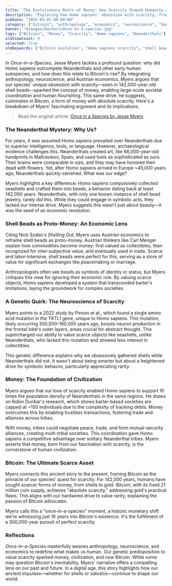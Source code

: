 ```yaml
---
title: "The Evolutionary Roots of Money: How Scarcity Shaped Humanity and Bitcoin"
description: "Exploring how Homo sapiens' obsession with scarcity, from ancient shell beads to Bitcoin, drove our evolutionary success and the future of money."
pubDate: "2025-05-01 00:00:00"
category: ["bitcoin", "anthropology", "economics", "neuroscience", "books"]
banner: "@images/banners/Once-In-a-species.jpg"
tags: ["Bitcoin", "Money", "Scarcity", "Homo sapiens", "Neanderthals"]
oldViewCount: 0
selected: true
oldKeywords: ["Bitcoin evolution", "Homo sapiens scarcity", "shell beads money"]
---
```


In *Once-in-a-Species*, Jesse Myers tackles a profound question: why did Homo sapiens outcompete Neanderthals and other early human subspecies, and how does this relate to Bitcoin's rise? By integrating anthropology, neuroscience, and Austrian economics, Myers argues that our species' unique obsession with scarcity—seen in 142,000-year-old shell beads—sparked the concept of money, enabling large-scale societal coordination and human flourishing. This same drive, he suggests, culminates in Bitcoin, a form of money with absolute scarcity. Here's a breakdown of Myers' fascinating argument and its implications.

> Read the original article: [Once in a Species by Jesse Myers](https://www.onceinaspecies.com/p/once-in-a-species-73b)

### The Neanderthal Mystery: Why Us?

For years, it was assumed Homo sapiens prevailed over Neanderthals due to superior intelligence, tools, or language. However, archaeological evidence challenges this. Neanderthals created art, like 66,000-year-old handprints in Maltravieso, Spain, and used tools as sophisticated as ours. Their brains were comparable in size, and they may have honored their dead with flowers. Yet, after Homo sapiens arrived in Europe ~45,000 years ago, Neanderthals quickly vanished. What was our edge?

Myers highlights a key difference: Homo sapiens compulsively collected seashells and crafted them into beads, a behavior dating back at least 142,000 years. Neanderthals, with only one known instance of shell bead jewelry, rarely did this. While they could engage in symbolic acts, they lacked our intense drive. Myers suggests this wasn't just about beauty—it was the seed of an economic revolution.

### Shell Beads as Proto-Money: An Economic Lens

Citing Nick Szabo's *Shelling Out*, Myers uses Austrian economics to reframe shell beads as proto-money. Austrian thinkers like Carl Menger explain how commodities become money: first valued as collectibles, then recognized for inter-subjective value, and eventually used in trade. Scarce and labor-intensive, shell beads were perfect for this, serving as a store of value for significant exchanges like peacemaking or marriage.

Anthropologists often see beads as symbols of identity or status, but Myers critiques this view for ignoring their economic role. By valuing scarce objects, Homo sapiens developed a system that transcended barter's limitations, laying the groundwork for complex societies.

### A Genetic Quirk: The Neuroscience of Scarcity

Myers points to a 2022 study by Pinson et al., which found a single amino acid mutation in the TKTL1 gene, unique to Homo sapiens. This mutation, likely occurring 300,000–160,000 years ago, boosts neuron production in the frontal lobe's outer layers, areas crucial for abstract thought. This supercharged our ability to value scarce objects like seashells, unlike Neanderthals, who lacked this mutation and showed less interest in collectibles.

This genetic difference explains why we obsessively gathered shells while Neanderthals did not. It wasn't about being smarter but about a heightened drive for symbolic behavior, particularly appreciating rarity.

### Money: The Foundation of Civilization

Myers argues that our love of scarcity enabled Homo sapiens to support 10 times the population density of Neanderthals in the same regions. He draws on Robin Dunbar's research, which shows barter-based societies are capped at ~150 individuals due to the complexity of tracking debts. Money overcomes this by enabling trustless transactions, fostering trade and alliances across tribes.

With money, tribes could negotiate peace, trade, and form mutual-security alliances, creating multi-tribal societies. This coordination gave Homo sapiens a competitive advantage over solitary Neanderthal tribes. Myers asserts that money, born from our fascination with scarcity, is the cornerstone of human civilization.

### Bitcoin: The Ultimate Scarce Asset

Myers connects this ancient story to the present, framing Bitcoin as the pinnacle of our species' quest for scarcity. For 142,000 years, humans have sought scarcer forms of money, from shells to gold. Bitcoin, with its fixed 21 million coin supply, achieves "absolute scarcity," addressing gold's practical flaws. This aligns with our hardwired drive to value rarity, explaining the passion of Bitcoin advocates.

Myers calls this a "once-in-a-species" moment, a historic monetary shift we're witnessing just 16 years into Bitcoin's existence. It's the fulfillment of a 300,000-year pursuit of perfect scarcity.

### Reflections

*Once-in-a-Species* masterfully weaves anthropology, neuroscience, and economics to redefine what makes us human. Our genetic predisposition to value scarcity sparked money, civilization, and now Bitcoin. While some may question Bitcoin's inevitability, Myers' narrative offers a compelling lens on our past and future. In a digital age, this story highlights how our ancient impulses—whether for shells or satoshis—continue to shape our world.